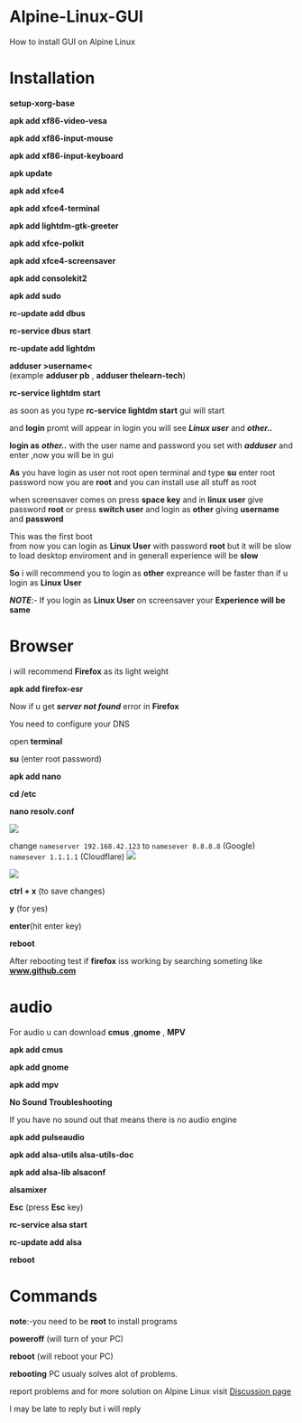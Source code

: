 # Alpine-Linux-GUI
How to install GUI on Alpine Linux

# Installation

**setup-xorg-base**

**apk add xf86-video-vesa**

**apk add xf86-input-mouse**

**apk add xf86-input-keyboard**

**apk update**

**apk add xfce4**

**apk add xfce4-terminal**

**apk add lightdm-gtk-greeter**

**apk add xfce-polkit**

**apk add xfce4-screensaver**

**apk add consolekit2**

**apk add sudo**

**rc-update add dbus**

**rc-service dbus start**

**rc-update add lightdm**

**adduser >username<**   
(example **adduser pb** , **adduser thelearn-tech**)

**rc-service lightdm start**




as soon as you type **rc-service lightdm start** gui will start

and **login** promt will appear in login you will see ***Linux user*** and ***other..***

**login as** ***other..*** with the user name and password you set with ***adduser***
and enter ,now you will be in gui 

**As** you have login as user not root 
open terminal and type **su**
enter root password 
now you are **root**
and you can install use all stuff as root


when screensaver comes on press **space key** and in **linux user** give password **root**
or press **switch user** and login as **other** giving **username** and **password**

This was the first boot  
from now you can login as **Linux User** with password **root**
but it will be slow to load desktop enviroment
and in generall experience will be **slow**

**So** i will recommend you to login as **other**
expreance will be faster than if u login as **Linux User**

***NOTE***:- If you login as **Linux User** on screensaver
your **Experience will be same**


# Browser

i will recommend **Firefox** as its light weight

**apk add firefox-esr**




Now if u get ***server not found*** error in **Firefox**

You need to configure your DNS


open **terminal**

**su** (enter root password)

**apk add nano**

**cd /etc**

**nano resolv.conf**

![](https://raw.githubusercontent.com/thelearn-tech/Alpine-Linux-GUI/main/IMG_20210211_144126.jpg)


change `nameserver 192.168.42.123`
 to
`namesever 8.8.8.8` (Google)
`namesever 1.1.1.1` (Cloudflare)
![](https://raw.githubusercontent.com/thelearn-tech/Alpine-Linux-GUI/main/IMG_20210211_143918.jpg)

![](https://raw.githubusercontent.com/thelearn-tech/Alpine-Linux-GUI/main/IMG_20210211_143854.jpg)

**ctrl + x**  (to save changes)

**y** (for yes)

**enter**(hit enter key)

**reboot**

After rebooting test if **firefox** iss working by searching someting like **www.github.com**

# audio

For audio u can download **cmus** ,**gnome** , **MPV**


**apk add cmus**

**apk add gnome**  

**apk add mpv**




**No Sound Troubleshooting**


If you have no sound out that means there is no audio engine



**apk add pulseaudio**

**apk add alsa-utils alsa-utils-doc**

**apk add alsa-lib alsaconf**

**alsamixer**

**Esc** (press **Esc** key)

**rc-service alsa start**

**rc-update add alsa**

**reboot**


# Commands 

**note**:-you need to be **root** to install programs 


**poweroff**
(will turn of your PC)

**reboot** 
(will reboot your PC)


**rebooting** PC usualy solves alot of problems.

report problems and for more solution on
Alpine Linux  visit [Discussion page](https://github.com/thelearn-tech/Alpine-Linux-GUI/discussion)

I may be late to reply but i  will reply

